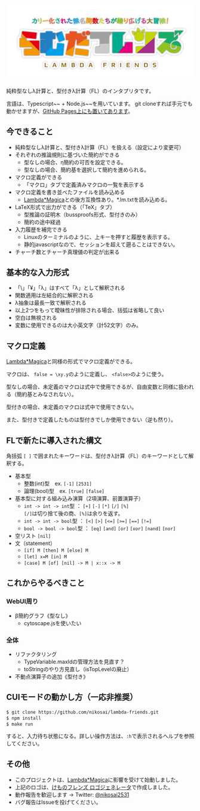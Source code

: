![らむだフレンズ](docs/logo.png "らむだフレンズ")

純粋型なしλ計算と、型付きλ計算（FL）のインタプリタです。

言語は、Typescript~~ + Node.js~~を用いています。
git cloneすれば手元でも動かせますが、[GitHub Pages上にも置いてあります](https://nikosai.github.io/lambda-friends/)。

## 今できること
* 純粋型なしλ計算と、型付きλ計算（FL）を扱える（設定により変更可）
* それぞれの推論規則に基づいた簡約ができる
  + 型なしの場合、η簡約の可否を設定できる。
  + 型なしの場合、簡約基を選択して簡約を進められる。
* マクロ定義ができる
  + 「マクロ」タブで定義済みマクロの一覧を表示する
* マクロ定義を書き並べたファイルを読み込める
  + [Lambda*Magica](https://github.com/YuukiARIA/LambdaMagica)との後方互換性あり。*.lm.txtを読み込める。
* LaTeX形式で出力ができる（「TeX」タブ）
  + 型推論の証明木（bussproofs形式、型付きのみ）
  + 簡約の途中経過
* 入力履歴を補完できる
  + Linuxのターミナルのように、上キーを押すと履歴を表示する。
  + 静的javascriptなので、セッションを超えて遡ることはできない。
* チャーチ数とチャーチ真理値の判定が出来る

## 基本的な入力形式
* 「\」「¥」「λ」はすべて「λ」として解釈される
* 関数適用は左結合的に解釈される
* λ抽象は最長一致で解釈される
* 以上2つをもって曖昧性が排除される場合、括弧は省略して良い
* 空白は無視される
* 変数に使用できるのは大小英文字（計52文字）のみ。

## マクロ定義
[Lambda*Magica](https://github.com/YuukiARIA/LambdaMagica)と同様の形式でマクロ定義ができる。

マクロは、 `false = \xy.y`のように定義し、 `<false>`のように使う。

型なしの場合、未定義のマクロは式中で使用できるが、自由変数と同様に扱われる（簡約基とみなされない）。

型付きの場合、未定義のマクロは式中で使用できない。

また、型付きで定義したものは型付きでしか使用できない（逆も然り）。

## FLで新たに導入された構文
角括弧 `[ ]` で囲まれたキーワードは、型付きλ計算（FL）のキーワードとして解釈する。
* 基本型
  + 整数(int)型　ex. `[-1]` `[2531]`
  + 論理(bool)型　ex. `[true]` `[false]`
* 基本型に対する組み込み演算（2項演算、前置演算子）
  + `int -> int -> int`型 ： `[+]` `[-]` `[*]` `[/]` `[%]`  
    `[/]`は切り捨て後の商、`[%]`は余りを返す。
  + `int -> int -> bool`型 ： `[<]` `[>]` `[<=]` `[>=]` `[==]` `[!=]`
  + `bool -> bool -> bool`型 ： `[eq]` `[and]` `[or]` `[xor]` `[nand]` `[nor]`
* 空リスト `[nil]`
* 文（statement）
  + `[if] M [then] M [else] M`
  + `[let] x=M [in] M`
  + `[case] M [of] [nil] -> M | x::x -> M`

## これからやるべきこと
### WebUI周り
* β簡約グラフ《型なし》
  + cytoscape.jsを使いたい

### 全体
* リファクタリング
  + TypeVariable.maxIdの管理方法を見直す？
  + toStringのやり方見直し（isTopLevelの廃止）
* 不動点演算子の追加《型付き》

## CUIモードの動かし方（一応非推奨）
```
$ git clone https://github.com/nikosai/lambda-friends.git
$ npm install
$ make run
```

すると、入力待ち状態になる。詳しい操作方法は、`:h`で表示されるヘルプを参照してください。

## その他
* このプロジェクトは、[Lambda*Magica](https://github.com/YuukiARIA/LambdaMagica)に影響を受けて始動しました。
* 上記のロゴは、[けものフレンズ ロゴジェネレータ](https://aratama.github.io/kemonogen/)で作成しました。
* 動作報告を歓迎します → Twitter: [@nikosai2531](https://twitter.com/nikosai2531)
* バグ報告はIssueを投げてください。